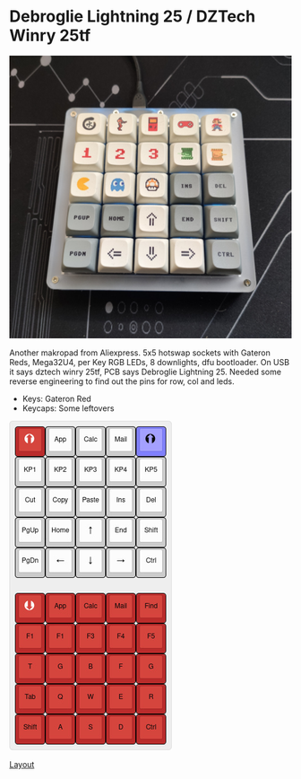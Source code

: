 # Debroglie Lightning 25 / DZTech Winry 25tf

![Makropad2](winry.jpg)

Another makropad from Aliexpress. 5x5 hotswap sockets with Gateron Reds, Mega32U4, per Key RGB LEDs, 8 downlights, dfu bootloader. On USB it says dztech winry 25tf, PCB says Debroglie Lightning 25. Needed some reverse engineering to find out the pins for row, col and leds.

 - Keys: Gateron Red
 - Keycaps: Some leftovers

![Makropad](winry_layout.jpg)

[Layout](http://www.keyboard-layout-editor.com/#/gists/80a98d5cfbc8ebb2f1737c184f72df6e)
